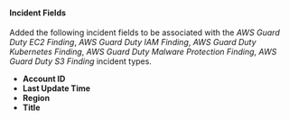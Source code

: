 
#### Incident Fields
Added the following incident fields to be associated with the *AWS Guard Duty EC2 Finding*, *AWS Guard Duty IAM Finding*, *AWS Guard Duty Kubernetes Finding*, *AWS Guard Duty Malware Protection Finding*, *AWS Guard Duty S3 Finding* incident types.
- **Account ID**
- **Last Update Time**
- **Region**
- **Title**